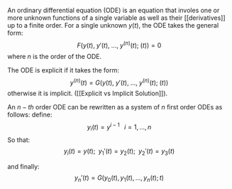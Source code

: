 An ordinary differential equation (ODE) is an equation that involes one or more unknown functions of a single variable as well as their [[derivatives]] up to a finite order. For a single unknown $y(t)$, the ODE takes the general form: 
$$F(y(t), \; y'(t), \;..., \;y^{(n)}(t); \;(t)) = 0$$
where $n$ is the order of the ODE. 

The ODE is explicit if it takes the form: 
$$y^{(n)}(t) = G(y(t), \; y'(t), \;..., \;y^{(n)}(t); \;(t))$$
otherwise it is implicit. ([[Explicit vs Implicit Solution]]).

An $n-th$ order ODE can be rewritten as a system of $n$ first order ODEs as follows: 
define: $$y_i(t) = y^{i-1} \;\;\; i = 1, ..., n$$
So that:
$$y_i(t) = y(t); \; \; y_1'(t) = y_2(t); \; \; y_2'(t) = y_3(t)$$

and finally:
$$y_n'(t) = G(y_0(t), y_1(t),...,y_n(t);t)$$

